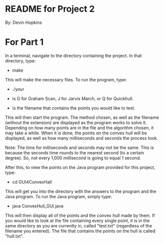 # README for Project 2
By: Devin Hopkins

# For Part 1
In a terminal, navigate to the directory containing the project.
In that directory, type:

- make

This will make the necessary files. To run the program, type:

- ./your <Algorithm> <Filename>

- <Algorithm> is G for Graham Scan, J for Jarvis March, or Q for Quickhull.
- <Filename> is the filename that contains the points you would like to test.

This will then start the program. The method chosen, as well as the filename
(without the extension) are displayed as the program works to solve it.
Depending on how many points are in the file and the algorithm chosen, it may
take a while. When it is done, the points on the convex hull will be displayed,
as well as how many milliseconds and seconds the process took.

Note: The time for milliseconds and seconds may not be the same. This is because 
the seconds time rounds to the nearest second (to a certain degree). So, not
every 1,000 millisecond is going to equal 1 second.

After this, to view the points on the Java program provided for this project,
type:

- cd GUI4ConvexHall

This will get you into the directory with the answers to the program and the
Java program. To run the Java program, simply type:

- java ConvexHull_GUI.java

This will then display all of the points and the convex hull made by them. If
you would like to look at the file containing every single point, it is in the
same directory as you are currently in, called "test.txt" (regardless of the
filename you entered). The file that contains the points on the hull is called
"hull.txt".
